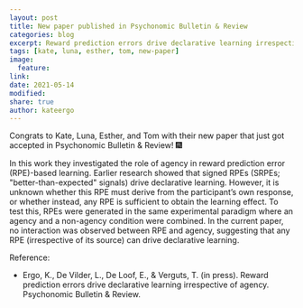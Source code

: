 ```yaml
---
layout: post
title: New paper published in Psychonomic Bulletin & Review
categories: blog
excerpt: Reward prediction errors drive declarative learning irrespective of agency
tags: [kate, luna, esther, tom, new-paper]
image:
  feature:
link:
date: 2021-05-14
modified:
share: true
author: kateergo
---
```


Congrats to Kate, Luna, Esther, and Tom with their new paper that just got accepted in Psychonomic Bulletin & Review! :fireworks:
   
In this work they investigated the role of agency in reward prediction error (RPE)-based learning. Earlier research showed that signed RPEs (SRPEs; "better-than-expected" signals) drive declarative learning. However, it is unknown whether this RPE must derive from the participant’s own response, or whether instead, any RPE is sufficient to obtain the learning effect. To test this, RPEs were generated in the same experimental paradigm where an agency and a non-agency condition were combined. In the current paper, no interaction was observed between RPE and agency, suggesting that any RPE (irrespective of its source) can drive declarative learning.

Reference:
- Ergo, K., De Vilder, L., De Loof, E., & Verguts, T. (in press). Reward prediction errors drive declarative learning irrespective of agency. Psychonomic Bulletin & Review.
